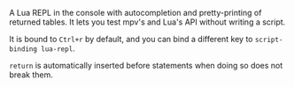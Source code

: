 A Lua REPL in the console with autocompletion and pretty-printing of returned tables. It lets you test mpv's and Lua's API without writing a script.

It is bound to `Ctrl+r` by default, and you can bind a different key to `script-binding lua-repl`.

`return` is automatically inserted before statements when doing so does not break them.
